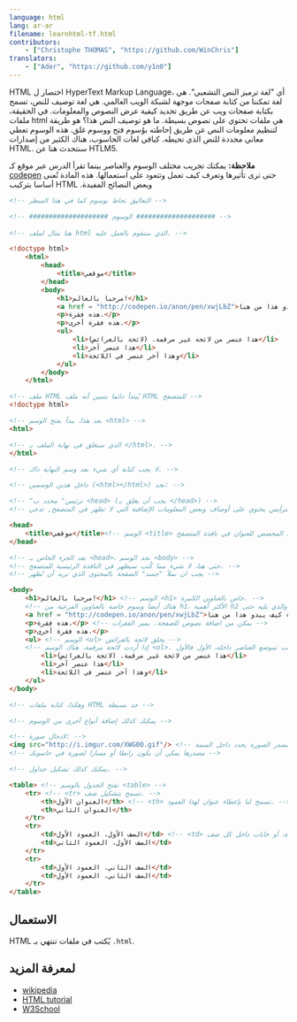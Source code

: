 ```yaml
---
language: html
lang: ar-ar
filename: learnhtml-tf.html
contributors:
    - ["Christophe THOMAS", "https://github.com/WinChris"]
translators:
    - ["Ader", "https://github.com/y1n0"]
---
```


HTML اختصار ل HyperText Markup Language، أي "لغة ترميز النص التشعبي". 
هي لغة تمكننا من كتابة صفحات موجهة لشبكة الويب العالمي. 
هي لغة توصيف للنص، تسمح بكتابة صفحات ويب عن طريق تحديد كيفية عرض النصوص والمعلومات. 
في الحقيقة، ملفات html هي ملفات تحتوي على نصوص بسيطة. 
ما هو توصيف النص هذا؟ هو طريقة لتنظيم معلومات النص عن طريق إحاطته بوُسوم فتح ووسوم غلق. 
هذه الوسوم تعطي معاني محددة للنص الذي تحيطه. 
كباقي لغات الحاسوب، هناك الكثير من إصدارات HTML. سنتحدث هنا عن HTLM5. 

**ملاحظة:** يمكنك تجريب مختلف الوسوم والعناصر بينما تقرأ الدرس عبر موقع كـ [codepen](http://codepen.io/pen/) حتى ترى تأثيرها وتعرف كيف تعمل وتتعود على استعمالها.
هذه المادة تُعنى أساسا بتركيب HTML .وبعض النصائح المفيدة


```html
<!-- التعاليق تحاط بوسوم كما في هذا السطر -->

<!-- #################### الوسوم #################### -->
   
<!-- هنا مثال لملف html الذي سنقوم بالعمل عليه. -->

<!doctype html>
	<html>
		<head>
			<title>موقعي</title>
		</head>
		<body>
			<h1>مرحبا بالعالم!</h1>
			<a href = "http://codepen.io/anon/pen/xwjLbZ">الق نظرة كيف يبدو هذا من هنا</a>
			<p>هذه فقرة.</p>
			<p>هذه فقرة أخرى.</p>
			<ul>
				<li>هذا عنصر من لائحة غير مرقمة. (لائحة بالعرائض)</li>
				<li>هذا عنصر آخر</li>
				<li>وهذا آخر عنصر في اللائحة</li>
			</ul>
		</body>
	</html>

<!-- ملف HTML يُبتدأ دائما بتبيين أنه ملف HTML للمتصفح -->
<!doctype html>

<!-- بعد هذا، يبدأ بفتح الوسم <html> -->
<html>

<!-- الذي سيغلق في نهاية الملف بـ </html>. -->
</html>

<!-- لا يجب كتابة أي شيء بعد وسم النهاية ذاك. -->

<!-- داخل هذين الوسمين (<html></html>) نجد: -->

<!-- "ترئيس" محدد ب <head> (يجب أن يغلق بـ </head>) -->
<!-- الترأيس يحتوي على أوصاف وبعض المعلومات الإضافية التي لا تظهر في المتصفح, تدعي metadata (المعلومات الوصفية) -->

<head>
	<title>موقعي</title><!-- الوسم <title> يحدد للمتصفح العنوان الذي يظهر في المكان المخصص للعنوان في نافذة المتصفح. -->
</head>

<!-- بعد الجزء الخاص بـ <head>، نجد الوسم <body> -->
<!-- حتى هنا، لا شيء مما كُتب سيظهر في النافذة الرئيسية للمتصفح. -->
<!-- يجب ان نملأ "جسد" الصفحة بالمحتوى الذي نريد أن نُظهر -->

<body>
	<h1>مرحبا بالعالم!</h1> <!-- الوسم <h1> خاص بالعناوين الكبيرة. -->
	<!-- هناك أيضا وسوم خاصة بالعناوين الفرعية من h1، الأكثر أهمية h2 والذي يليه حتى h6 الذي هو آخر عنوان داخلي. -->
	<a href = "http://codepen.io/anon/pen/xwjLbZ">ألق نظرة كيف يبدو هذا من هنا</a> <!-- يظهر رابطا للصفحة التي داخل السمة href="" -->
	<p>هذه فقرة.</p> <!-- يمكن من اضافة نصوص للصفحة. يميز الفقرات -->
	<p>هذه فقرة أخرى.</p>
	<ul> <!-- الوسم <ul> يخلق لائحة بالعرائض -->
	<!-- إذا أردت لائحة مرقمة، هناك الوسم <ol>. ويكون الترتيب فيه حسب تموضع العناصر داخله، الأول فالأول. -->
		<li>هذا عنصر من لائحة غير مرقمة. (لائحة بالعرائض)</li>
		<li>هذا عنصر آخر</li>
		<li>وهذا آخر عنصر في اللائحة</li>
	</ul>
</body>

<!-- وهكذا، كتابة ملفات HTML جد بسيطة -->

<!-- يمكنك كذلك إضافة أنواع أخرى من الوسوم -->

<!-- لادخال صورة: -->
<img src="http://i.imgur.com/XWG0O.gif"/> <!-- مصدر الصورة يحدد داخل السمة: src="" -->
<!-- مصدرها يمكن أن يكون رابطا أو مسارا لصورة في حاسوبك -->

<!-- يمكنك كذلك تشكيل جداول. -->

<table> <!-- نفتح الجدول بالوسم <table> -->
	<tr> <!-- <tr> تسمح بتشكيل صف. -->
		<th>العنوان الأول</th> <!-- <th> تسمح لنا بإعطاء عنوان لهذا العمود. -->
		<th>العنوان الثاني</th>
	</tr>
	<tr>
		<td>الصف الأول، العمود الأول</td> <!-- <td> تسمح بتشكيل الأعمدة، أو خانات داخل كل صف. -->
		<td>الصف الأول، العمود الثاني</td>
	</tr>
	<tr>
		<td>الصف الثاني، العمود الأول</td>
		<td>الصف الثاني، العمود الأول</td>
	</tr>
</table>

```

## الاستعمال

HTML يُكتب في ملفات تنتهي بـ `.html`.

## لمعرفة المزيد 

* [wikipedia](https://en.wikipedia.org/wiki/HTML)
* [HTML tutorial](https://developer.mozilla.org/en-US/docs/Web/HTML)
* [W3School](http://www.w3schools.com/html/html_intro.asp)
